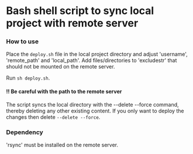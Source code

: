 # Bash shell script to sync local project with remote server

### How to use

Place the ```deploy.sh``` file in the local project directory and adjust 'username', 'remote_path' and 'local_path'. Add files/directories to 'excludestr' that should not be mounted on the remote server.

Run ```sh deploy.sh```.

#### :bangbang: Be careful with the path to the remote server

The script syncs the local directory with the --delete --force command, thereby deleting any other existing content. If you only want to deploy the changes then delete ```--delete --force```.

### Dependency

'rsync' must be installed on the remote server.